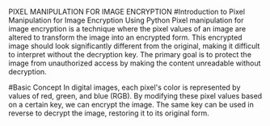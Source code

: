 PIXEL MANIPULATION FOR IMAGE ENCRYPTION
#Introduction to Pixel Manipulation for Image Encryption Using Python Pixel manipulation for image encryption is a technique where the pixel values of an image are altered to transform the image into an encrypted form. This encrypted image should look significantly different from the original, making it difficult to interpret without the decryption key. The primary goal is to protect the image from unauthorized access by making the content unreadable without decryption.

#Basic Concept In digital images, each pixel's color is represented by values of red, green, and blue (RGB). By modifying these pixel values based on a certain key, we can encrypt the image. The same key can be used in reverse to decrypt the image, restoring it to its original form.

